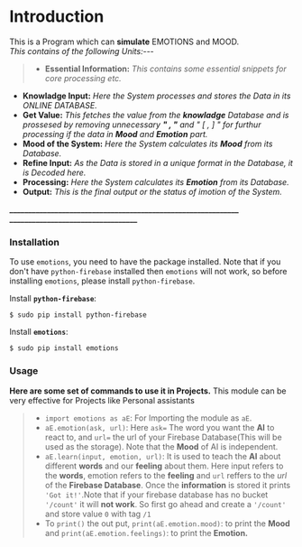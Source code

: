 # **Introduction**

This is a Program which can **simulate** EMOTIONS and MOOD.                      
*This contains of the following Units:*---


> -   **Essential Information:**
    *This contains some essential snippets for core processing etc.*
*   **Knowladge Input:** 
    *Here the System processes and stores the Data in its ONLINE DATABASE.*
*   **Get Value:**
    *This fetches the value from the ***knowladge*** Database and is prossesed by removing unnecessary **" , "** and " [ , ] " for furthur processing if the data in **Mood** and **Emotion** part.* 
*   **Mood of the System:**
    *Here the System calculates its ***Mood*** from its Database.*
*   **Refine Input:**
    *As the Data is stored in a unique format in the Database, it is Decoded here.*
*   **Processing:**
    *Here the System calculates its ***Emotion*** from its Database.*
*   **Output:**
    *This is the final output or the status of imotion of the System.*


**_____________________________________________________________**
**__________________________________**
### **Installation**
To use `emotions`, you need to have the package installed. Note that if you don't have `python-firebase` installed then  `emotions` will not work, so before installing `emotions`, please install `python-firebase`.

Install **`python-firebase`**:
    
    $ sudo pip install python-firebase

Install **`emotions`**:
    

    $ sudo pip install emotions





### **Usage**


**Here are some set of commands to use it in Projects.** This module can be very effective for Projects like Personal assistants
> - ```import emotions as aE```: For Importing the module as ```aE```.
> - ```aE.emotion(ask, url)```:  Here ```ask=``` The word you want the **AI** to react to, and `url=` the url of your Firebase Database(This will be used as the storage). Note that the **Mood** of AI is independent.
> - ```aE.learn(input, emotion, url)```:  It is used to teach the **AI** about different **words** and our **feeling** about them. Here input refers to the **words**, emotion refers to the  **feeling** and `url` reffers to the *url* of the **Firebase Database**.  Once the **information** is stored it prints `'Got it!'`.Note that if your firebase database has no bucket `'/count'` it will **not work**. So first go ahead and create a `'/count'`  and store value `0` with tag `/1`
> - To `print()` the out put, `print(aE.emotion.mood)`: to print the **Mood** and `print(aE.emotion.feelings)`: to print the **Emotion.**